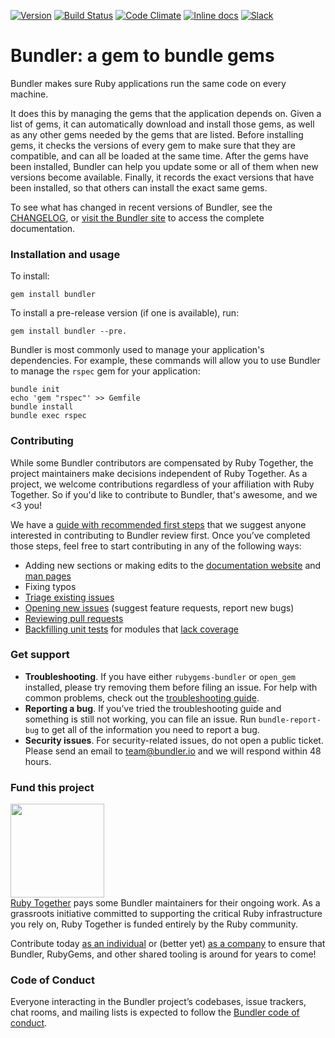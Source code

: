 [![Version     ](https://img.shields.io/gem/v/bundler.svg?style=flat)](https://rubygems.org/gems/bundler)
[![Build Status](https://img.shields.io/travis/bundler/bundler/master.svg?style=flat)](https://travis-ci.org/bundler/bundler)
[![Code Climate](https://img.shields.io/codeclimate/github/bundler/bundler.svg?style=flat)](https://codeclimate.com/github/bundler/bundler)
[![Inline docs ](http://inch-ci.org/github/bundler/bundler.svg?style=flat)](http://inch-ci.org/github/bundler/bundler)
[![Slack       ](http://bundler-slackin.herokuapp.com/badge.svg)](http://bundler-slackin.herokuapp.com)

# Bundler: a gem to bundle gems

Bundler makes sure Ruby applications run the same code on every machine.

It does this by managing the gems that the application depends on. Given a list of gems, it can automatically download and install those gems, as well as any other gems needed by the gems that are listed. Before installing gems, it checks the versions of every gem to make sure that they are compatible, and can all be loaded at the same time. After the gems have been installed, Bundler can help you update some or all of them when new versions become available. Finally, it records the exact versions that have been installed, so that others can install the exact same gems.

To see what has changed in recent versions of Bundler, see the [CHANGELOG](CHANGELOG.md), or [visit the Bundler site](http://bundler.io) to access the complete documentation.

### Installation and usage

To install:

```
gem install bundler
```

To install a pre-release version (if one is available), run:
```
gem install bundler --pre.
```

Bundler is most commonly used to manage your application's dependencies. For example, these commands will allow you to use Bundler to manage the `rspec` gem for your application:

```
bundle init
echo 'gem "rspec"' >> Gemfile
bundle install
bundle exec rspec
```

### Contributing

While some Bundler contributors are compensated by Ruby Together, the project maintainers make decisions independent of Ruby Together. As a project, we welcome contributions regardless of your affiliation with Ruby Together. So if you'd like to contribute to Bundler, that's awesome, and we <3 you!

We have a [guide with recommended first steps](doc/contributing/README.md) that we suggest anyone interested in contributing to Bundler review first. Once you’ve completed those steps, feel free to start contributing in any of the following ways:

- Adding new sections or making edits to the [documentation website](https://github.com/bundler/bundler-site) and [man pages](https://github.com/bundler/bundler/tree/master/man)
- Fixing typos
- [Triage existing issues](doc/contributing/BUG_TRIAGE.md)
- [Opening new issues](doc/contributing/ISSUES.md) (suggest feature requests, report new bugs)
- [Reviewing pull requests](https://github.com/bundler/bundler/pulls)
- [Backfilling unit tests](https://github.com/bundler/bundler/tree/master/spec/bundler) for modules that [lack coverage](https://codeclimate.com/github/bundler/bundler/coverage)

### Get support

- **Troubleshooting**. If you have either `rubygems-bundler` or `open_gem` installed, please try removing them before filing an issue. For help with common problems, check out the [troubleshooting guide](doc/TROUBLESHOOTING.md).
- **Reporting a bug**. If you’ve tried the troubleshooting guide and something is still not working, you can file an issue. Run `bundle-report-bug` to get all of the information you need to report a bug.
- **Security issues**. For security-related issues, do not open a public ticket. Please send an email to [team@bundler.io](mailto:team@bundler.io) and we will respond within 48 hours.

### Fund this project

<a href="https://rubytogether.org/"><img src="https://rubytogether.org/images/rubies.svg" width="150"></a><br>
<a href="https://rubytogether.org/">Ruby Together</a> pays some Bundler maintainers for their ongoing work. As a grassroots initiative committed to supporting the critical Ruby infrastructure you rely on, Ruby Together is funded entirely by the Ruby community.

Contribute today <a href="https://rubytogether.org/developers">as an individual</a> or (better yet) <a href="https://rubytogether.org/companies">as a company</a> to ensure that Bundler, RubyGems, and other shared tooling is around for years to come!

### Code of Conduct

Everyone interacting in the Bundler project’s codebases, issue trackers, chat rooms, and mailing lists is expected to follow the [Bundler code of conduct](https://github.com/bundler/bundler/blob/master/CODE_OF_CONDUCT.md).
